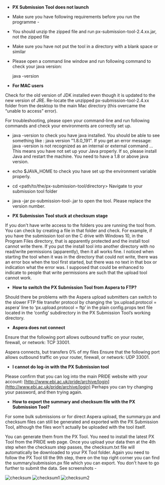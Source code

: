  - **PX Submission Tool does not launch**
 
 
 - Make sure you have following requirements before you run the programme - 
 
 - You should unzip the zipped file and run px-submission-tool-2.4.xx.jar, not the zipped file
 
 - Make sure you have not put the tool in a directory with a blank space or similar
 
 - Please open a command line window and run following command to check your java version:
 
 	java -version
 	
 - **For MAC users**
 
 Check for the old version of JDK installed even though it is updated to the new version of JRE. Re-locate the unzipped px-submission-tool-2.4.xx folder from the desktop to the main Mac directory (this overcame the “unable to access” error).
  
 For troubleshooting, please open your command-line and run following commands and check your environments are correctly set up.
 
  - java -version to check you have java installed. You should be able to see something like : java version "1.8.0_191". If you get an error message: java -version is not recognized as an internal or external command ... This means you have not set up your Java properly. If so, please install Java and restart the machine. You need to have a 1.8 or above java version.
  - echo $JAVA_HOME to check you have set up the environment variable properly.
  - cd <path/to/the/px-submission-tool/directory> Navigate to your submission tool folder
  - java -jar px-submission-tool-<version number>.jar to open the tool. Please replace the version number.

- **PX Submission Tool stuck at checksum stage**

If you don't have write access to the folders you are running the tool from. You can check by creating  a file in that folder and check. For example, if you have the submission tool on the C drive with Windows 10, in the Program Files directory, that is apparently protected and the install tool cannot write there. If you put the install tool into another directory with no read/write permissions (apparently), then it all works fine. I noticed when starting the tool when it was in the directory that could not write, there was an error box when the tool first started, but there was no text in that box or indication what the error was. I supposed that could be enhanced to indicate to people that write permissions are such that the upload tool cannot work.

- **How to switch the PX Submission Tool from Aspera to FTP?**

Should there be problems with the Aspera upload submitters can switch to the slower FTP file transfer protocol by changing the ‘px.upload.protocol = aspera’ line to ‘px.upload.protocol = ftp’ in the plain config.props text file located in the ‘config’ subdirectory in the PX Submission Tool’s working directory.

- **Aspera does not connect**

Ensure that the following port allows outbound traffic on your router, firewall, or network: TCP 33001.

Aspera connects, but transfers 0% of my files
Ensure that the following port allows outbound traffic on your router, firewall, or network: UDP 33001.

- **I cannot do log-in with the PX Submission tool**

Please confirm that you can log into the main PRIDE website with your account:
[http://www.ebi.ac.uk/pride/archive/login](http://www.ebi.ac.uk/pride/archive/login)
Perhaps you can try changing your password, and then trying again.

- **How to export the summary and checksum file with the PX Submission Tool?**

For some bulk submissions or for direct Aspera upload, the summary.px and checksum files can still be generated and exported with the PX Submission Tool, although the files won't actually be uploaded with the tool itself.

You can generate them from the PX Tool. You need to install the latest PX Tool from the PRIDE web page. Once you upload your data then at the 4th step when the checksum step passes, the checksum.txt file will automatically be downloaded to your PX Tool folder. Again you need to follow the PX Tool till the 9th step, there on the top right corner you can find the summary/submission.px file which you can export. You don't have to go further to submit the data. See screenshots -


![checksum](../markdown/tooltroubleshooting/files/checksum.png)
![checksum1](../markdown/tooltroubleshooting/files/checksum1.png)
![checksum2](../markdown/tooltroubleshooting/files/checksum2.png)


